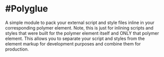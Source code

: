 #Polyglue
==============
A simple module to pack your external script and style files inline in your corresponding polymer element. Note, this is just for inlining scripts and styles that were built for the polymer element itself and ONLY that polymer element. This allows you to separate your script and styles from the element markup for development purposes and combine them for production.